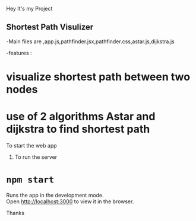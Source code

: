 Hey
It's my Project 

## Shortest Path Visulizer

-Main files are ,app.js,pathfinder.jsx,pathfinder.css,astar.js,dijkstra.js


-features :
 # visualize shortest path between two nodes 
 # use of 2 algorithms Astar and dijkstra to find shortest path

To start the web app

1) To run the server 
#  `npm start`

Runs the app in the development mode.<br />
Open [http://localhost:3000](http://localhost:3000) to view it in the browser.


Thanks


